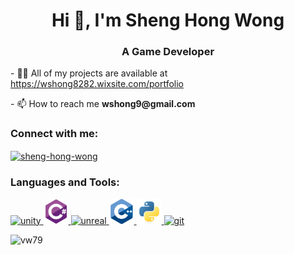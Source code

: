 <h1 align="center">Hi 👋, I'm Sheng Hong Wong</h1>
<h3 align="center">A Game Developer</h3>

<p>- 👨‍💻 All of my projects are available at <a href="https://wshong8282.wixsite.com/portfolio">https://wshong8282.wixsite.com/portfolio</a></p>

<p>- 📫 How to reach me <strong>wshong9@gmail.com</strong></p>

<h3 align="left">Connect with me:</h3>
<p align="left">
  <a href="https://linkedin.com/in/sheng-hong-wong" target="blank">
    <img align="center" src="https://raw.githubusercontent.com/rahuldkjain/github-profile-readme-generator/master/src/images/icons/Social/linked-in-alt.svg" alt="sheng-hong-wong" height="30" width="40" />
  </a>
</p>

<h3 align="left">Languages and Tools:</h3>
<p align="left"> 
  <a href="https://unity.com/" target="_blank" rel="noreferrer"> 
    <img src="https://cdn-icons-png.freepik.com/512/5969/5969346.png" alt="unity" width="40" height="40"/> 
  </a> 
  <a href="https://www.w3schools.com/cs/" target="_blank" rel="noreferrer"> 
    <img src="https://raw.githubusercontent.com/devicons/devicon/master/icons/csharp/csharp-original.svg" alt="csharp" width="40" height="40"/> 
  </a> 
  <a href="https://unrealengine.com/" target="_blank" rel="noreferrer"> 
    <img src="https://i.pinimg.com/originals/4e/51/e6/4e51e673a4cab52660512041d00e9186.png" alt="unreal" width="50" height="40"/> 
  </a> 
  <a href="https://www.w3schools.com/cpp/" target="_blank" rel="noreferrer">
    <img src="https://raw.githubusercontent.com/devicons/devicon/master/icons/cplusplus/cplusplus-original.svg" alt="cplusplus" width="40" height="40"/> 
  </a>   
  <a href="https://www.python.org" target="_blank" rel="noreferrer"> 
    <img src="https://raw.githubusercontent.com/devicons/devicon/master/icons/python/python-original.svg" alt="python" width="40" height="40"/> 
  </a> 
  <a href="https://git-scm.com/" target="_blank" rel="noreferrer"> 
    <img src="https://www.vectorlogo.zone/logos/git-scm/git-scm-icon.svg" alt="git" width="40" height="40"/> 
  </a>   
</p>

<p>
  <img align="left" src="https://github-readme-stats.vercel.app/api/top-langs?username=vw79&show_icons=true&locale=en&layout=compact" alt="vw79" />
</p>
